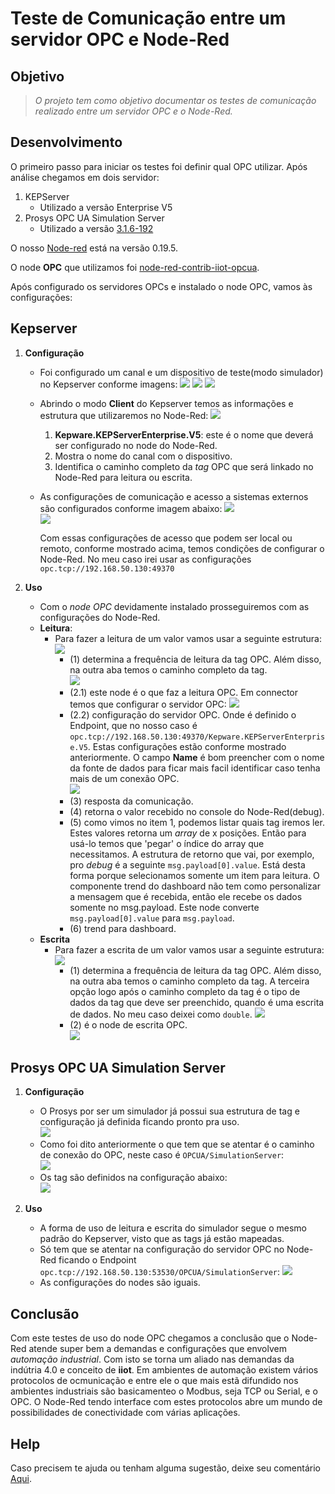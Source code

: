 # Teste de Comunicação entre um servidor OPC e Node-Red


## Objetivo

> *O projeto tem como objetivo documentar os testes de comunicação realizado entre um servidor OPC e o Node-Red.*

## Desenvolvimento

O primeiro passo para iniciar os testes foi definir qual OPC utilizar. Após análise chegamos em dois servidor:

1. KEPServer
	+ Utilizado a versão Enterprise V5
2. Prosys OPC UA Simulation Server
	+ Utilizado a versão [3.1.6-192](https://downloads.prosysopc.com/opc-ua-simulation-server-downloads.php)
	
O nosso [Node-red](https://nodered.org/) está na versão 0.19.5.

O node **OPC** que utilizamos foi [node-red-contrib-iiot-opcua](https://flows.nodered.org/node/node-red-contrib-iiot-opcua).

Após configurado os servidores OPCs e instalado o node OPC, vamos às configurações:

## Kepserver

1. **Configuração**
	+ Foi configurado um canal e um dispositivo de teste(modo simulador) no Kepserver conforme imagens:
		<img src="https://github.com/dedynobre/comunicacao-opc-com-node-red/blob/master/images/nodered-opc-03.jpg"/>
		<img src="https://github.com/dedynobre/comunicacao-opc-com-node-red/blob/master/images/nodered-opc-04.jpg"/>
		<img src="https://github.com/dedynobre/comunicacao-opc-com-node-red/blob/master/images/nodered-opc-05.jpg"/>
	+ Abrindo o modo **Client** do Kepserver temos as informações e estrutura que utilizaremos no Node-Red:
		<img src="https://github.com/dedynobre/comunicacao-opc-com-node-red/blob/master/images/nodered-opc-06.jpg"/></br>
		1. **Kepware.KEPServerEnterprise.V5**: este é o nome que deverá ser configurado no node do Node-Red.
		2. Mostra o nome do canal com o dispositivo.
		3. Identifica o caminho completo da *tag* OPC que será linkado no Node-Red para leitura ou escrita.
	+ As configurações de comunicação e acesso a sistemas externos são configurados conforme imagem abaixo:
		<img src="https://github.com/dedynobre/comunicacao-opc-com-node-red/blob/master/images/nodered-opc-10.jpg"/></br>
		<img src="https://github.com/dedynobre/comunicacao-opc-com-node-red/blob/master/images/nodered-opc-11.jpg"/></br>
		
		Com essas configurações de acesso que podem ser local ou remoto, conforme mostrado acima, temos condições de configurar o Node-Red.
		No meu caso irei usar as configurações 	```opc.tcp://192.168.50.130:49370```
		
2. **Uso**  
	+ Com o *node OPC* devidamente instalado prosseguiremos com as configurações do Node-Red.  
	+ **Leitura**:  
		+ Para fazer a leitura de um valor vamos usar a seguinte estrutura:  
			<img src="https://github.com/dedynobre/comunicacao-opc-com-node-red/blob/master/images/nodered-opc-12.jpg"/></br>
			* (1) determina a frequência de leitura da tag OPC. Além disso, na outra aba temos o caminho completo da tag.  
				<img src="https://github.com/dedynobre/comunicacao-opc-com-node-red/blob/master/images/nodered-opc-15.jpg"/></br>
			* (2.1) este node é o que faz a leitura OPC. Em connector temos que configurar o servidor OPC:
				<img src="https://github.com/dedynobre/comunicacao-opc-com-node-red/blob/master/images/nodered-opc-18.jpg"/></br>
			* (2.2) configuração do servidor OPC. Onde é definido o Endpoint, que no nosso caso é ```opc.tcp://192.168.50.130:49370/Kepware.KEPServerEnterprise.V5```. Estas configurações estão
				conforme mostrado anteriormente. O campo **Name** é bom preencher com o nome da fonte de dados para ficar mais facil identificar caso tenha mais de um conexão OPC.  
				<img src="https://github.com/dedynobre/comunicacao-opc-com-node-red/blob/master/images/nodered-opc-17.jpg"/></br>
			* (3) resposta da comunicação.
			* (4) retorna o valor recebido no console do Node-Red(debug).
			* (5) como vimos no item 1, podemos listar quais tag iremos ler. Estes valores retorna um *array* de x posições. Então para usá-lo temos que 'pegar' o índice do array que necessitamos.
				A estrutura de retorno que vai, por exemplo, pro *debug* é a seguinte ```msg.payload[0].value```. Está desta forma porque selecionamos somente um item para leitura.
				O componente trend do dashboard não tem como personalizar a mensagem que é recebida, então ele recebe os dados somente no msg.payload. Este node converte ```msg.payload[0].value```
				para ```msg.payload```.
			* (6) trend para dashboard.
	+ **Escrita**
		+ Para fazer a escrita de um valor vamos usar a seguinte estrutura: 
			<img src="https://github.com/dedynobre/comunicacao-opc-com-node-red/blob/master/images/nodered-opc-13.jpg"/></br>
			* (1) determina a frequência de leitura da tag OPC. Além disso, na outra aba temos o caminho completo da tag. A terceira opção logo após o caminho completo da tag é o tipo de dados
				da tag que deve ser preenchido, quando é uma escrita de dados. No meu caso deixei como ```double```.
				<img src="https://github.com/dedynobre/comunicacao-opc-com-node-red/blob/master/images/nodered-opc-15.jpg"/></br>  
			* (2) é o node de escrita OPC.  
				<img src="https://github.com/dedynobre/comunicacao-opc-com-node-red/blob/master/images/nodered-opc-19.jpg"/></br>
				
## Prosys OPC UA Simulation Server

1. **Configuração**
	+ O Prosys por ser um simulador já possui sua estrutura de tag e configuração já definida ficando pronto pra uso.  
		<img src="https://github.com/dedynobre/comunicacao-opc-com-node-red/blob/master/images/nodered-opc-07.jpg"/></br>
	+ Como foi dito anteriormente o que tem que se atentar é o caminho de conexão do OPC, neste caso é ```OPCUA/SimulationServer```:  
		<img src="https://github.com/dedynobre/comunicacao-opc-com-node-red/blob/master/images/nodered-opc-08.jpg"/></br>
	+ Os tag são definidos na configuração abaixo:  
		<img src="https://github.com/dedynobre/comunicacao-opc-com-node-red/blob/master/images/nodered-opc-09.jpg"/></br>
		
2. **Uso**
	+ A forma de uso de leitura e escrita do simulador segue o mesmo padrão do Kepserver, visto que as tags já estão mapeadas.
	+ Só tem que se atentar na configuração do servidor OPC no Node-Red ficando o Endpoint ```opc.tcp://192.168.50.130:53530/OPCUA/SimulationServer```:
		<img src="https://github.com/dedynobre/comunicacao-opc-com-node-red/blob/master/images/nodered-opc-20.jpg"/></br>  
	+ As configurações do nodes são iguais.
	
## Conclusão

Com este testes de uso do node OPC chegamos a conclusão que o Node-Red atende super bem a demandas e configurações que envolvem *automação industrial*. Com isto se torna um aliado nas demandas
da indútria 4.0 e conceito de **iiot**.
Em ambientes de automação existem vários protocolos de ocmunicação e entre ele o que mais estã difundido nos ambientes industriais são basicamenteo o Modbus, seja TCP ou Serial, e o OPC. O Node-Red
tendo interface com estes protocolos abre um mundo de possibilidades de conectividade com várias aplicações.


## Help

Caso precisem te ajuda ou tenham alguma sugestão, deixe seu comentário [Aqui](https://github.com/dedynobre/comunicacao-opc-com-node-red/issues).
	
	
				
					

